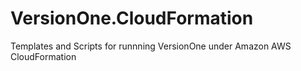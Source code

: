 VersionOne.CloudFormation
=========================

Templates and Scripts for runnning VersionOne under Amazon AWS CloudFormation
